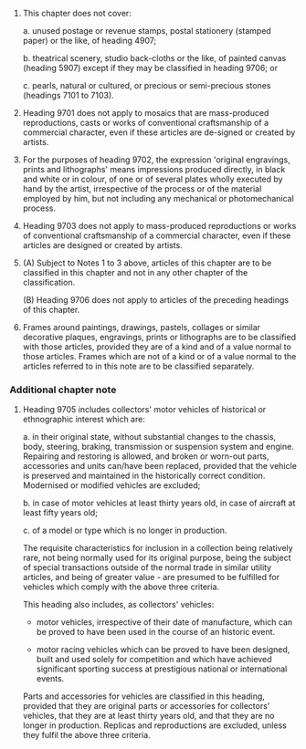 1. This chapter does not cover:

    a. unused postage or revenue stamps, postal stationery (stamped paper) or the like, of heading 4907;
    
    b. theatrical scenery, studio back-cloths or the like, of painted canvas (heading 5907) except if they may be classified in heading 9706; or
    
    c. pearls, natural or cultured, or precious or semi-precious stones (headings 7101 to 7103).

2. Heading 9701 does not apply to mosaics that are mass-produced reproductions, casts or works of conventional craftsmanship of a commercial character, even if these articles are   de-signed or created by artists. 

3. For the purposes of heading 9702, the expression 'original engravings, prints and lithographs' means impressions produced directly, in black and white or in colour, of one or of several plates wholly executed by hand by the artist, irrespective of the process or of the material employed by him, but not including any mechanical or photomechanical process.

4. Heading 9703 does not apply to mass-produced reproductions or works of conventional craftsmanship of a commercial character, even if these articles are designed or created by artists.

5. (A) Subject to Notes 1 to 3 above, articles of this chapter are to be classified in this chapter and not in any other chapter of the classification.

    (B) Heading 9706 does not apply to articles of the preceding headings of this chapter.

6. Frames around paintings, drawings, pastels, collages or similar decorative plaques, engravings, prints or lithographs are to be classified with those articles, provided they are of a kind and of a value normal to those articles. Frames which are not of a kind or of a value normal to the articles referred to in this note are to be classified separately.

### Additional chapter note

1. Heading 9705 includes collectors' motor vehicles of historical or ethnographic interest which are:

    a. in their original state, without substantial changes to the chassis, body, steering, braking, transmission or suspension system and engine. Repairing and restoring is allowed, and broken or worn-out parts, accessories and units can/have been replaced, provided that the vehicle is preserved and maintained in the historically correct condition. Modernised or modified vehicles are excluded;
    
    b. in case of motor vehicles at least thirty years old, in case of aircraft at least fifty years old;
    
    c. of a model or type which is no longer in production.
    
    The requisite characteristics for inclusion in a collection being relatively rare, not being normally used for its original purpose, being the subject of special transactions outside of the normal trade in similar utility articles, and being of greater value - are presumed to be fulfilled for vehicles which comply with the above three criteria.
    
    This heading also includes, as collectors' vehicles:
    
    - motor vehicles, irrespective of their date of manufacture, which can be proved to have been used in the course of an historic event.
    
    - motor racing vehicles which can be proved to have been designed, built and used solely for competition and which have achieved significant sporting success at prestigious national or international events. 
    
    Parts and accessories for vehicles are classified in this heading, provided that they are original parts or accessories for collectors' vehicles, that they are at least thirty years old, and that they are no longer in production.
    Replicas and reproductions are excluded, unless they fulfil the above three criteria.
